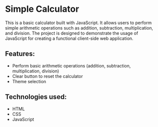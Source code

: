 # Simple Calculator

This is a basic calculator built with JavaScript. It allows users to perform simple arithmetic operations such as addition, subtraction, multiplication, and division. The project is designed to demonstrate the usage of JavaScript for creating a functional client-side web application.

## Features:
- Perform basic arithmetic operations (addition, subtraction, multiplication, division)
- Clear button to reset the calculator
- Theme selection

## Technologies used:
- HTML
- CSS
- JavaScript